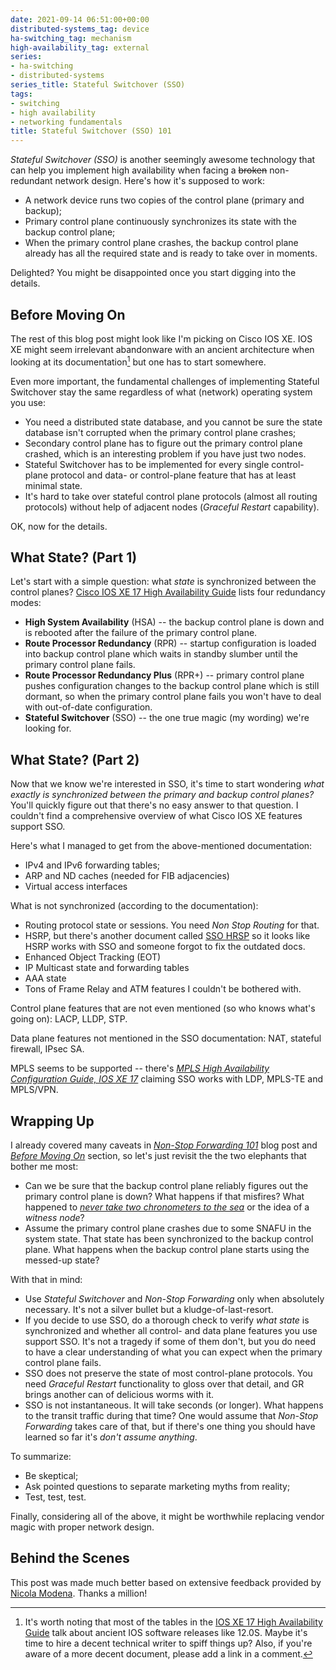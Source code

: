 ```yaml
---
date: 2021-09-14 06:51:00+00:00
distributed-systems_tag: device
ha-switching_tag: mechanism
high-availability_tag: external
series:
- ha-switching
- distributed-systems
series_title: Stateful Switchover (SSO)
tags:
- switching
- high availability
- networking fundamentals
title: Stateful Switchover (SSO) 101
---
```

*Stateful Switchover (SSO)* is another seemingly awesome technology that can help you implement high availability when facing a ~~broken~~ non-redundant network design. Here's how it's supposed to work:

* A network device runs two copies of the control plane (primary and backup);
* Primary control plane continuously synchronizes its state with the backup control plane;
* When the primary control plane crashes, the backup control plane already has all the required state and is ready to take over in moments.

Delighted? You might be disappointed once you start digging into the details.
<!--more-->
## Before Moving On

The rest of this blog post might look like I'm picking on Cisco IOS XE. IOS XE might seem irrelevant abandonware with an ancient architecture when looking at its documentation[^1] but one has to start somewhere.

Even more important, the fundamental challenges of implementing Stateful Switchover stay the same regardless of what (network) operating system you use:

* You need a distributed state database, and you cannot be sure the state database isn't corrupted when the primary control plane crashes;
* Secondary control plane has to figure out the primary control plane crashed, which is an interesting problem if you have just two nodes.
* Stateful Switchover has to be implemented for every single control-plane protocol and data- or control-plane feature that has at least minimal state.
* It's hard to take over stateful control plane protocols (almost all routing protocols) without help of adjacent nodes (*Graceful Restart* capability).

OK, now for the details.

## What State? (Part 1)

Let's start with a simple question: what *state* is synchronized between the control planes? [Cisco IOS XE 17 High Availability Guide](https://www.cisco.com/c/en/us/td/docs/ios-xml/ios/ha/configuration/xe-17/ha-xe-17-book/ha-config-stateful-switchover.html) lists four redundancy modes:

* **High System Availability** (HSA) -- the backup control plane is down and is rebooted after the failure of the primary control plane.
* **Route Processor Redundancy** (RPR) -- startup configuration is loaded into backup control plane which waits in standby slumber until the primary control plane fails.
* **Route Processor Redundancy Plus** (RPR+) -- primary control plane pushes configuration changes to the backup control plane which is still dormant, so when the primary control plane fails you won't have to deal with out-of-date configuration.
* **Stateful Switchover** (SSO) -- the one true magic (my wording) we're looking for.

## What State? (Part 2)

Now that we know we're interested in SSO, it's time to start wondering *what exactly is synchronized between the primary and backup control planes?* You'll quickly figure out that there's no easy answer to that question. I couldn't find a comprehensive overview of what Cisco IOS XE features support SSO.

Here's what I managed to get from the above-mentioned documentation:

* IPv4 and IPv6 forwarding tables;
* ARP and ND caches (needed for FIB adjacencies)
* Virtual access interfaces

What is not synchronized (according to the documentation):

* Routing protocol state or sessions. You need *Non Stop Routing* for that.
* HSRP, but there's another document called [SSO HRSP](https://www.cisco.com/c/en/us/td/docs/ios-xml/ios/ipapp_fhrp/configuration/xe-16-5/fhp-xe-16-5-book/fhp-hsrp-sso.html) so it looks like HSRP works with SSO and someone forgot to fix the outdated docs.
* Enhanced Object Tracking (EOT)
* IP Multicast state and forwarding tables
* AAA state
* Tons of Frame Relay and ATM features I couldn't be bothered with.

Control plane features that are not even mentioned (so who knows what's going on): LACP, LLDP, STP.

Data plane features not mentioned in the SSO documentation: NAT, stateful firewall, IPsec SA.

MPLS seems to be supported -- there's *‌[MPLS High Availability Configuration Guide, IOS XE 17](https://www.cisco.com/c/en/us/td/docs/ios-xml/ios/mp_ha/configuration/xe-17/mp-ha-xe-17-book.html)* claiming SSO works with LDP, MPLS-TE and MPLS/VPN.

## Wrapping Up

I already covered many caveats in *[Non-Stop Forwarding 101](non-stop-forwarding.html)* blog post and *[Before Moving On](#before-moving-on)* section, so let's just revisit the the two elephants that bother me most:

* Can we be sure that the backup control plane reliably figures out the primary control plane is down? What happens if that misfires? What happened to *[never take two chronometers to the sea](/2017/01/never-take-two-chronometers-to-sea.html)* or the idea of a *witness node*?
* Assume the primary control plane crashes due to some SNAFU in the system state. That state has been synchronized to the backup control plane. What happens when the backup control plane starts using the messed-up state?

With that in mind:

* Use *Stateful Switchover* and *Non-Stop Forwarding* only when absolutely necessary. It's not a silver bullet but a kludge-of-last-resort.
* If you decide to use SSO, do a thorough check to verify *what state* is synchronized and whether all control- and data plane features you use support SSO. It's not a tragedy if some of them don't, but you do need to have a clear understanding of what you can expect when the primary control plane fails.
* SSO does not preserve the state of most control-plane protocols. You need *Graceful Restart* functionality to gloss over that detail, and GR brings another can of delicious worms with it.
* SSO is not instantaneous. It will take seconds (or longer). What happens to the transit traffic during that time? One would assume that *Non-Stop Forwarding* takes care of that, but if there's one thing you should have learned so far it's *don't assume anything*.

To summarize:

* Be skeptical;
* Ask pointed questions to separate marketing myths from reality;
* Test, test, test.

Finally, considering all of the above, it might be worthwhile replacing vendor magic with proper network design.

[^1]: It's worth noting that most of the tables in the [IOS XE 17 High Availability Guide](https://www.cisco.com/c/en/us/td/docs/ios-xml/ios/ha/configuration/xe-17/ha-xe-17-book/ha-config-stateful-switchover.html) talk about ancient IOS software releases like 12.0S. Maybe it's time to hire a decent technical writer to spiff things up? Also, if you're aware of a more decent document, please add a link in a comment.

## Behind the Scenes

This post was made much better based on extensive feedback provided by [Nicola Modena](https://www.ipspace.net/Expert:Nicola_Modena). Thanks a million!

